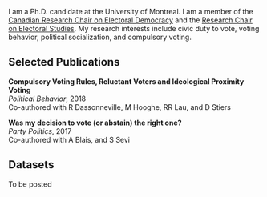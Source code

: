<link rel="stylesheet" type="text/css" href="/css/main.css">

I am a Ph.D. candidate at the University of Montreal. I am a member of the [Canadian Research Chair on Electoral Democracy](https://www.chairedemocratie.com/) and the [Research Chair on Electoral Studies](http://www.chairelectoral.com/). My research interests include civic duty to vote, voting behavior, political socialization, and compulsory voting.

## Selected Publications

**Compulsory Voting Rules, Reluctant Voters and Ideological Proximity Voting** <br/> 
*Political Behavior*, 2018 <br/> 
Co-authored with R Dassonneville, M Hooghe, RR Lau, and D Stiers <br/> 

**Was my decision to vote (or abstain) the right one?** <br/> 
*Party Politics*, 2017 <br/> 
Co-authored with A Blais, and S Sevi <br/> 

## Datasets

To be posted

